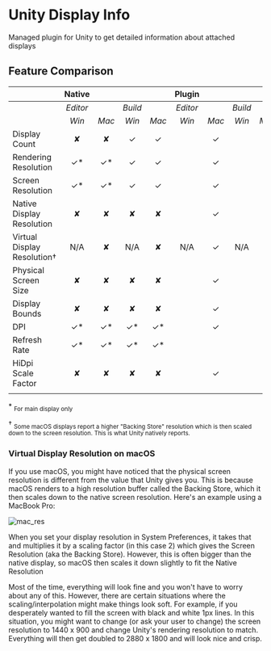 # Unity Display Info
Managed plugin for Unity to get detailed information about attached displays

## Feature Comparison
|                             |  Native  |        |         |        |  Plugin  |        |         |        |
|-----------------------------|:--------:|:------:|:-------:|:------:|:--------:|:------:|:-------:|:------:|
|                             | *Editor* |        | *Build* |        | *Editor* |        | *Build* |        |
|                             |   *Win*  |  *Mac* |  *Win*  |  *Mac* |   *Win*  |  *Mac* |  *Win*  |  *Mac* |
| Display Count               |     ✘    |    ✘   |    ✓    |    ✓   |          |    ✓   |         |    ✓   |
| Rendering Resolution        |    ✓*    |   ✓*   |    ✓    |    ✓   |          |    ✓   |         |    ✓   |
| Screen Resolution           |    ✓*    |   ✓*   |    ✓    |    ✓   |          |    ✓   |         |    ✓   |
| Native Display Resolution   |     ✘    |    ✘   |    ✘    |    ✘   |          |    ✓   |         |    ✓   |
| Virtual Display Resolution† |    N/A   |    ✘   |   N/A   |    ✘   |    N/A   |    ✓   |   N/A   |    ✓   |
| Physical Screen Size        |     ✘    |    ✘   |    ✘    |    ✘   |          |    ✓   |         |    ✓   |
| Display Bounds              |     ✘    |    ✘   |    ✘    |    ✘   |          |    ✓   |         |    ✓   |
| DPI                         |    ✓*    |   ✓*   |   ✓*    |   ✓*   |          |    ✓   |         |    ✓   |
| Refresh Rate                |    ✓*    |   ✓*   |   ✓*    |   ✓*   |          |        |         |        |
| HiDpi Scale Factor          |     ✘    |    ✘   |    ✘    |    ✘   |          |    ✓   |         |    ✓   |
|                             |          |        |         |        |          |        |         |        |

\* <sub>For main display only</sub>

† <sub>Some macOS displays report a higher "Backing Store" resolution which is then scaled down to the screen resolution. This is what Unity natively reports.</sub>

### Virtual Display Resolution on macOS
If you use macOS, you might have noticed that the physical screen resolution is different from the value that Unity gives you. This is because macOS renders to a high resolution buffer called the Backing Store, which it then scales down to the native screen resolution. Here's an example using a MacBook Pro:

![mac_res](https://user-images.githubusercontent.com/793643/90556968-abf9be00-e191-11ea-85c6-89e7b3d03169.png)

When you set your display resolution in System Preferences, it takes that and multiplies it by a scaling factor (in this case 2) which gives the Screen Resolution (aka the Backing Store). However, this is often bigger than the native display, so macOS then scales it down slightly to fit the Native Resolution

Most of the time, everything will look fine and you won't have to worry about any of this. However, there are certain situations where the scaling/interpolation might make things look soft. For example, if you desperately wanted to fill the screen with black and white 1px lines. In this situation, you might want to change (or ask your user to change) the screen resolution to 1440 x 900 and change Unity's rendering resolution to match. Everything will then get doubled to 2880 x 1800 and will look nice and crisp.
